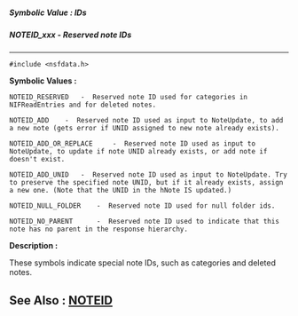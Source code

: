 ##### Symbolic Value : IDs
##### NOTEID_xxx - Reserved note IDs
---
```
#include <nsfdata.h>
```

**Symbolic Values :**

	NOTEID_RESERVED	  -  Reserved note ID used for categories in NIFReadEntries and for deleted notes.

	NOTEID_ADD	  -  Reserved note ID used as input to NoteUpdate, to add a new note (gets error if UNID assigned to new note already exists).

	NOTEID_ADD_OR_REPLACE	  -  Reserved note ID used as input to NoteUpdate, to update if note UNID already exists, or add note if doesn't exist.

	NOTEID_ADD_UNID	  -  Reserved note ID used as input to NoteUpdate. Try to preserve the specified note UNID, but if it already exists, assign a new one. (Note that the UNID in the hNote IS updated.)

	NOTEID_NULL_FOLDER	  -  Reserved note ID used for null folder ids.

	NOTEID_NO_PARENT	  -  Reserved note ID used to indicate that this note has no parent in the response hierarchy.


**Description :**

These symbols indicate special note IDs, such as categories and deleted notes.


**See Also :**
[NOTEID](/domino-c-api-docs/reference/Data/NOTEID)
---
